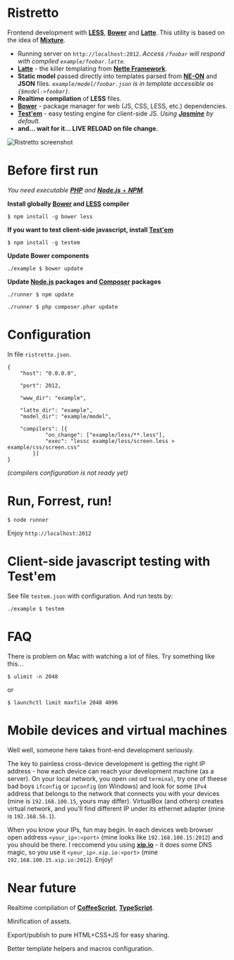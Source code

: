 Ristretto
=========

Frontend development with [**LESS**](https://npmjs.org/package/less), [**Bower**](https://npmjs.org/package/bower) and [**Latte**](https://github.com/nette/Latte). This utility is based on the idea of [**Mixture**](http://mixture.io).

- Running server on `http://localhost:2012`. *Access `/foobar` will respond with compiled `example/foobar.latte`.*
- [**Latte**](http://doc.nette.org/en/default-macros) - the killer templating from [**Nette Framework**](https://nette.org).
- **Static model** passed directly into templates parsed from [**NE-ON**](http://ne-on.org) and **JSON** files. *`example/model/foobar.json` is in template accessible as `{$model->foobar}`.*
- **Realtime compilation** of **LESS** files.
- [**Bower**](https://npmjs.org/package/bower) - package manager for web (JS, CSS, LESS, etc.) dependencies.
- [**Test'em**](https://npmjs.org/package/testem) - easy testing engine for client-side JS. *Using [**Jasmine**](https://npmjs.org/package/jasmine) by default.*
- **and… wait for it… LIVE RELOAD on file change.**

![Ristretto screenshot](https://dl.dropbox.com/u/105619924/ristretto/screenshot.ristretto.png)





Before first run
================

*You need executable [**PHP**](http://php.net) and [**Node.js** + **NPM**](http://nodejs.org/).*

**Install globally [Bower](https://npmjs.org/package/bower) and [LESS](https://npmjs.org/package/less) compiler**

`$ npm install -g bower less`

**If you want to test client-side javascript, install [**Test'em**](https://npmjs.org/package/testem)**

`$ npm install -g testem`

**Update Bower components**

`./example $ bower update`

**Update [Node.js](http://nodejs.org/) packages and [Composer](http://getcomposer.org/) packages**

`./runner $ npm update`

`./runner $ php composer.phar update`





Configuration
=============

In file `ristretto.json`.

```
{
	"host": "0.0.0.0",

	"port": 2012,

	"www_dir": "example",

	"latte_dir": "example",
	"model_dir": "example/model",

	"compilers": [{
			"on_change": ["example/less/**.less"],
			"exec": "lessc example/less/screen.less > example/css/screen.css"
		}]
}
```

*(compilers configuration is not ready yet)*





Run, Forrest, run!
==================

`$ node runner`

Enjoy `http://localhost:2012`

Client-side javascript testing with Test'em
===========================================

See file `testem.json` with configuration. And run tests by:

`./example $ testem`





FAQ
===

There is problem on Mac with watching a lot of files. Try something like this…

`$ ulimit -n 2048`

or

`$ launchctl limit maxfile 2048 4096`





Mobile devices and virtual machines
===================================

Well well, someone here takes front-end development seriously.

The key to painless cross-device development is getting the right IP address - how each device can reach your development machine (as a server). On your local network, you open `cmd` od `terminal`, try one of theese bad boys `ifconfig` or `ipconfig` (on Windows) and look for some `IPv4` address that belongs to the network that connects you with your devices (mine is `192.168.100.15`, yours may differ). VirtualBox (and others) creates virtual network, and you'll find different IP under its ethernet adapter (mine is `192.168.56.1`).

When you know your IPs, fun may begin. In each devices web browser open address `<your_ip>:<port>` (mine looks like `192.168.100.15:2012`) and you should be there. I reccomend you using [**xip.io**](http://xip.io) - it does some DNS magic, so you use it `<your_ip>.xip.io:<port>` (mine `192.168.100.15.xip.io:2012`). Enjoy!






Near future
===========

Realtime compilation of [**CoffeeScript**](https://npmjs.org/package/coffee-script), [**TypeScript**](https://npmjs.org/package/typescript).

Minification of assets.

Export/publish to pure HTML+CSS+JS for easy sharing.

Better template helpers and macros configuration.